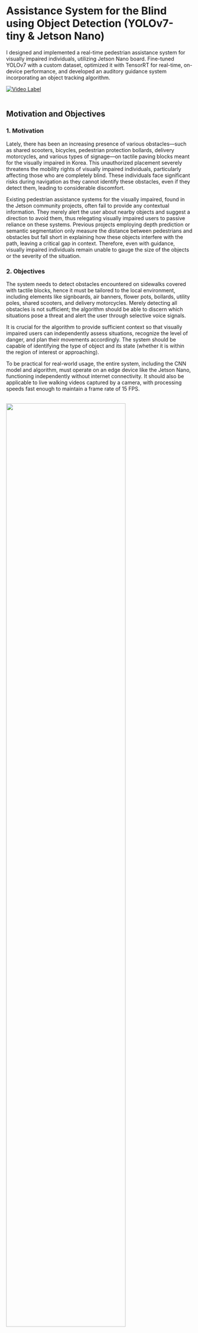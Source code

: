 # Assistance System for the Blind using Object Detection (YOLOv7-tiny & Jetson Nano)
I designed and implemented a real-time pedestrian assistance system for visually impaired individuals,  utilizing Jetson Nano board. Fine-tuned YOLOv7 with a custom dataset, optimized it with TensorRT for real-time, on-device performance, and developed an auditory guidance system incorporating an object tracking algorithm. 
<br/> 

[![Video Label](http://img.youtube.com/vi/tfpMqwRx1tE/0.jpg)](https://youtu.be/tfpMqwRx1tE)
<br/> <br/>
## Motivation and Objectives
### 1. Motivation
Lately, there has been an increasing presence of various obstacles—such as shared scooters, bicycles, pedestrian protection bollards, delivery motorcycles, and various types of signage—on tactile paving blocks meant for the visually impaired in Korea. This unauthorized placement severely threatens the mobility rights of visually impaired individuals, particularly affecting those who are completely blind. These individuals face significant risks during navigation as they cannot identify these obstacles, even if they detect them, leading to considerable discomfort.

Existing pedestrian assistance systems for the visually impaired, found in the Jetson community projects, often fail to provide any contextual information. They merely alert the user about nearby objects and suggest a direction to avoid them, thus relegating visually impaired users to passive reliance on these systems. Previous projects employing depth prediction or semantic segmentation only measure the distance between pedestrians and obstacles but fall short in explaining how these objects interfere with the path, leaving a critical gap in context. Therefore, even with guidance, visually impaired individuals remain unable to gauge the size of the objects or the severity of the situation.

### 2. Objectives
The system needs to detect obstacles encountered on sidewalks covered with tactile blocks, hence it must be tailored to the local environment, including elements like signboards, air banners, flower pots, bollards, utility poles, shared scooters, and delivery motorcycles. Merely detecting all obstacles is not sufficient; the algorithm should be able to discern which situations pose a threat and alert the user through selective voice signals.

It is crucial for the algorithm to provide sufficient context so that visually impaired users can independently assess situations, recognize the level of danger, and plan their movements accordingly. The system should be capable of identifying the type of object and its state (whether it is within the region of interest or approaching).

To be practical for real-world usage, the entire system, including the CNN model and algorithm, must operate on an edge device like the Jetson Nano, functioning independently without internet connectivity. It should also be applicable to live walking videos captured by a camera, with processing speeds fast enough to maintain a frame rate of 15 FPS.

<br/><img width="80%" src="https://github.com/JMHYU/Assistance-System-for-the-Blind-using-Object-Detection/assets/165994759/11ae830f-d86b-45d6-a0de-4c590a7ea47b"/>
<br/> <br/> <br/>

## Technical contributions
### 1. Baseline
a) Transfer Learning YOLOv7-tiny model to make a custom model
- DataSet: https://aihub.or.kr/aihubdata/data/view.do?currMenu=115&topMenu=100&aihubDataSe=realm&dataSetSn=189 <br/>
(This dataset is open to Korean nationals only) <br/>
> - Object classes (subcategory: 'movable objects'): Bicycle, Bus, Car, Carrier, Cat, Dog, Motorcycle, Movable Signage, Person, Scooter, Stroller, Truck, Wheelchair <br/>
> - Object classes (subcategory: 'fixed object objects'): Barricade, Bench, Bollard, Chair, Fire Hydrant, Kiosk, Parking Meter, Pole, Potted Plant, Power Controller, Stop, Table, Traffic Light, Traffic Light Controller, Traffic Sign, Tree Trunk <br/>

- Training: used the official YOLOv7 Github Repository (https://github.com/WongKinYiu/yolov7) <br/>
(Important: Instead of using cfg/training/yolov7-tiny.yaml, use cfg/deploy/yolov7-tiny.yaml while training)
I had to edit the number of class 'nc' from 80 to 29 (the dataset I am using has 29 classes) in yolov7-tiny.yaml
<br/>

b) Building TensorRT Engine on Jetson Nano <br/>
I converted a YOLOv7-tiny custom model into a TRT engine using the procedure outlined on Github at JetsonYoloV7-TensorRT (https://github.com/mailrocketsystems/JetsonYoloV7-TensorRT).
<br/>

### 2. Assistance Algorithm
a) Tracking and Trajectory Algorithm <br/>
Instead of usinf OpenCV trackers, I have decided to make my own tracking algorithm for several reasons. First, OpenCV trackers track the object using only bbox, thus it lacks of the object class information. Secondly, OpenCV trackers cannot properly change the bbox size as the objects get closer to or further from the observer. For these reasons, I have created a simple tracking algorithm that two consecutive frames
b) Approaching Decision Alogorithm <br/>

c) Within RoI Decision Algorithm <br/>


<br/>Project Presentation Link<br/>It is in Korean though <br/>
https://docs.google.com/presentation/d/1ycZrInbY8QWnPFpI34aBm5Wn_WDPIOKC/edit?usp=drive_link&ouid=107835171795359080960&rtpof=true&sd=true
